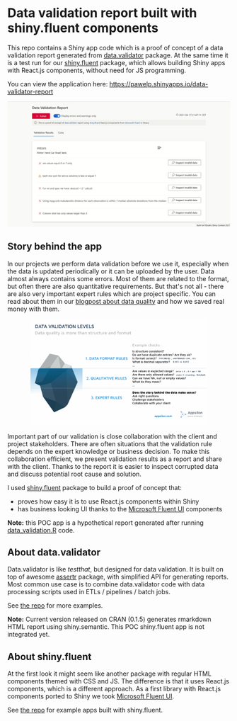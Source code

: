 # Data validation report built with shiny.fluent components

This repo contains a Shiny app code which is a proof of concept of a data validation report
generated from [data.validator](https://github.com/Appsilon/data.validator) package. At the same
time it is a test run for our [shiny.fluent](https://github.com/Appsilon/shiny.fluent) package,
which allows building Shiny apps with React.js components, without need for JS programming.

You can view the application here: https://pawelp.shinyapps.io/data-validator-report

![Data validation report](./images/app-recording.gif)

## Story behind the app

In our projects we perform data validation before we use it, especially when the data
is updated periodically or it can be uploaded by the user. Data almost always contains some errors.
Most of them are related to the format, but often there are also quantitative requirements. But that's
not all - there are also very important expert rules which are project specific. You can
read about them in our [blogpost about data quality](https://appsilon.com/data-quality/)
and how we saved real money with them.

<p align="center">
<img src="./images/data-quality-iceberg.png" alt="Data Quality Levels" width="400"/>
</p>

Important part of our validation is close collaboration with the client and project stakeholders.
There are often situations that the validation rule depends on the expert knowledge or business decision.
To make this collaboration efficient, we present validation results as a report and share with the client.
Thanks to the report it is easier to inspect corrupted data and discuss potential root cause and solution.

I used [shiny.fluent](https://github.com/Appsilon/shiny.fluent) package to build a proof of concept that:

* proves how easy it is to use React.js components within Shiny
* has business looking UI thanks to the [Microsoft Fluent UI](https://developer.microsoft.com/en-us/fluentui) components

**Note:** this POC app is a hypothetical report generated after running [data_validation.R](./data_validation.R) code.

## About data.validator

Data.validator is like *testthat*, but designed for data validation.
It is built on top of awesome [assertr](https://github.com/ropensci/assertr) package,
with simplified API for generating reports. Most common use case is to combine data.validator code
with data processing scripts used in ETLs / pipelines / batch jobs.

See [the repo](https://github.com/Appsilon/data.validator) for more examples.

**Note:** Current version released on CRAN (0.1.5) generates rmarkdown HTML report using shiny.semantic.
This POC shiny.fluent app is not integrated yet.

## About shiny.fluent

At the first look it might seem like another package with regular HTML components themed with CSS and JS.
The difference is that it uses React.js components, which is a different approach. As a first library with
React.js components ported to Shiny we took [Microsoft Fluent UI](https://developer.microsoft.com/en-us/fluentui).

See [the repo](https://github.com/Appsilon/shiny.fluent) for example apps built with shiny.fluent.

